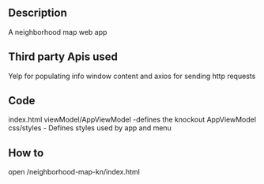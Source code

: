 ## Description

A neighborhood map web app

## Third party Apis used

 Yelp for populating info window content and axios for sending http requests


## Code

index.html
viewModel/AppViewModel -defines the knockout AppViewModel
css/styles - Defines styles used by app and menu

## How to

open /neighborhood-map-kn/index.html
